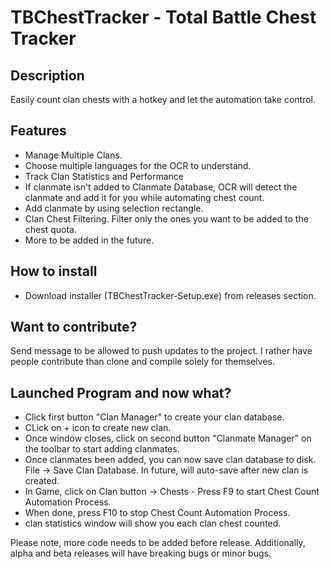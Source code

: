 # TBChestTracker - Total Battle Chest Tracker

## Description
Easily count clan chests with a hotkey and let the automation take control. 
## Features
- Manage Multiple Clans.
- Choose multiple languages for the OCR to understand.
- Track Clan Statistics and Performance
- If clanmate isn't added to Clanmate Database, OCR will detect the clanmate and add it for you while automating chest count.
- Add clanmate by using selection rectangle.
- Clan Chest Filtering. Filter only the ones you want to be added to the chest quota.
- More to be added in the future. 
## How to install
- Download installer (TBChestTracker-Setup.exe) from releases section.

## Want to contribute? 
Send message to be allowed to push updates to the project. I rather have people contribute than clone and compile solely for themselves.

## Launched Program and now what?
- Click first button "Clan Manager" to create your clan database.
- CLick on + icon to create new clan.
- Once window closes, click on second button "Clanmate Manager" on the toolbar to start adding clanmates. 
- Once clanmates been added, you can now save clan database to disk. File -> Save Clan Database. In future, will auto-save after new clan is created.
- In Game, click on Clan button -> Chests - Press F9 to start Chest Count Automation Process.
- When done, press F10 to stop Chest Count Automation Process.
- clan statistics window will show you each clan chest counted.

Please note, more code needs to be added before release. Additionally, alpha and beta releases will have breaking bugs or minor bugs.

